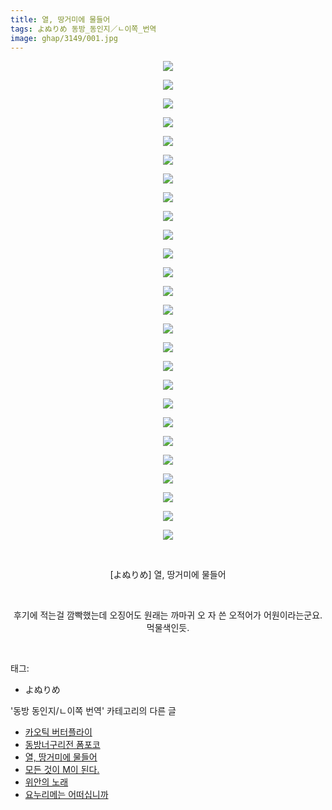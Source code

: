 ```yaml
---
title: 열, 땅거미에 물들어
tags: よぬりめ 동방_동인지／ㄴ이쪽_번역
image: ghap/3149/001.jpg
---
```

<div class="article">
<p style="text-align: center; clear: none; float: none;"><img src="{{ site.nasurl }}/ghap/3149/001.jpg"/></p>
<p style="text-align: center; clear: none; float: none;"><img src="{{ site.nasurl }}/ghap/3149/002.jpg"/></p>
<p style="text-align: center; clear: none; float: none;"><img src="{{ site.nasurl }}/ghap/3149/003.jpg"/></p>
<p style="text-align: center; clear: none; float: none;"><img src="{{ site.nasurl }}/ghap/3149/004.jpg"/></p>
<p style="text-align: center; clear: none; float: none;"><img src="{{ site.nasurl }}/ghap/3149/005.jpg"/></p>
<p style="text-align: center; clear: none; float: none;"><img src="{{ site.nasurl }}/ghap/3149/006.jpg"/></p>
<p style="text-align: center; clear: none; float: none;"><img src="{{ site.nasurl }}/ghap/3149/007.jpg"/></p>
<p style="text-align: center; clear: none; float: none;"><img src="{{ site.nasurl }}/ghap/3149/008.jpg"/></p>
<p style="text-align: center; clear: none; float: none;"><img src="{{ site.nasurl }}/ghap/3149/009.jpg"/></p>
<p style="text-align: center; clear: none; float: none;"><img src="{{ site.nasurl }}/ghap/3149/010.jpg"/></p>
<p style="text-align: center; clear: none; float: none;"><img src="{{ site.nasurl }}/ghap/3149/011.jpg"/></p>
<p style="text-align: center; clear: none; float: none;"><img src="{{ site.nasurl }}/ghap/3149/012.jpg"/></p>
<p style="text-align: center; clear: none; float: none;"><img src="{{ site.nasurl }}/ghap/3149/013.jpg"/></p>
<p style="text-align: center; clear: none; float: none;"><img src="{{ site.nasurl }}/ghap/3149/014.jpg"/></p>
<p style="text-align: center; clear: none; float: none;"><img src="{{ site.nasurl }}/ghap/3149/015.jpg"/></p>
<p style="text-align: center; clear: none; float: none;"><img src="{{ site.nasurl }}/ghap/3149/016.jpg"/></p>
<p style="text-align: center; clear: none; float: none;"><img src="{{ site.nasurl }}/ghap/3149/017.jpg"/></p>
<p style="text-align: center; clear: none; float: none;"><img src="{{ site.nasurl }}/ghap/3149/018.jpg"/></p>
<p style="text-align: center; clear: none; float: none;"><img src="{{ site.nasurl }}/ghap/3149/019.jpg"/></p>
<p style="text-align: center; clear: none; float: none;"><img src="{{ site.nasurl }}/ghap/3149/020.jpg"/></p>
<p style="text-align: center; clear: none; float: none;"><img src="{{ site.nasurl }}/ghap/3149/021.jpg"/></p>
<p style="text-align: center; clear: none; float: none;"><img src="{{ site.nasurl }}/ghap/3149/022.jpg"/></p>
<p style="text-align: center; clear: none; float: none;"><img src="{{ site.nasurl }}/ghap/3149/023.jpg"/></p>
<p style="text-align: center; clear: none; float: none;"><img src="{{ site.nasurl }}/ghap/3149/024.jpg"/></p>
<p style="text-align: center; clear: none; float: none;"><img src="{{ site.nasurl }}/ghap/3149/025.jpg"/></p>
<p style="text-align: center; clear: none; float: none;"><img src="{{ site.nasurl }}/ghap/3149/026.jpg"/></p>
<p style="text-align: center; clear: none; float: none;"><br/></p>
<p style="text-align: center; clear: none; float: none;">[よぬりめ] 열, 땅거미에 물들어</p>
<p style="text-align: center; clear: none; float: none;"><br/></p>
<p style="text-align: center; clear: none; float: none;">후기에 적는걸 깜빡했는데 오징어도 원래는 까마귀 오 자 쓴 오적어가 어원이라는군요. 먹물색인듯.</p>
<p><br/></p>
</div><div class="tagTrail">
<p>태그: </p>
<ul>
<li>よぬりめ</li>
</ul>
</div><div class="another">
<p>'동방 동인지/ㄴ이쪽 번역' 카테고리의 다른 글</p>
<ul>
<li><a href="/2017-02-23-ghap_3151">카오틱 버터플라이</a></li>
<li><a href="/2017-02-22-ghap_3150">동방너구리전 폼포코</a></li>
<li><a href="/2017-02-18-ghap_3149">열, 땅거미에 물들어</a></li>
<li><a href="/2017-02-13-ghap_3148">모든 것이 M이 된다.</a></li>
<li><a href="/2017-02-12-ghap_3147">위안의 노래</a></li>
<li><a href="/2017-02-11-ghap_3146">요누리메는 어떠십니까</a></li>
</ul>
</div><div class="cb_module cb_fluid">
<div class="cb_wrt cb_profile">
</div><!-- commentList close -->
</div>